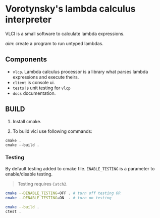 ﻿# Vorotynsky's lambda calculus interpreter

VLCI is a small software to calculate lambda expressions.

*aim*: create a program to run untyped lambdas.

## Components

 - `vlcp`. Lambda calculus processor is a library what parses lambda expressions and execute theirs.
 - `client` is console ui.
 - `tests` is unit testing for `vlcp`
 - `docs` documentation.

## BUILD

1. Install cmake.

1. To build vlci use following commands:

```
cmake .
cmake --build .
```

### Testing

By default testing added to cmake file. `ENABLE_TESTING` is a parameter to enable/disable testing.

> Testing requires `Catch2`.

```bash
cmake --DENABLE_TESTING=OFF . # turn off testing OR
cmake --DENABLE_TESTING=ON  . # turn on testing

cmake --build .
ctest .
```